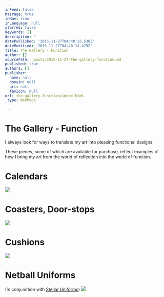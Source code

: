 ```yaml
---
inFeed: false
hasPage: true
inNav: true
inLanguage: null
starred: false
keywords: []
description: ''
datePublished: '2015-11-27T04:40:26.636Z'
dateModified: '2015-11-27T04:40:14.479Z'
title: The Gallery - Function
author: []
sourcePath: _posts/2015-11-27-the-gallery-function.md
published: true
authors: []
publisher:
  name: null
  domain: null
  url: null
  favicon: null
url: the-gallery-function/index.html
_type: WebPage

---
```

# The Gallery - Function

I always look for ways to translate my art into pleasing functional designs.

These pieces, some of which are available for purchase, reflect examples of how I bring my art from the world of reflection into the world of function.

# Calendars
![](https://the-grid-user-content.s3-us-west-2.amazonaws.com/28aeb5b8-2c17-496e-946c-bfde9cc7fc4a.jpg)

# Coasters, Door-stops
![](https://the-grid-user-content.s3-us-west-2.amazonaws.com/b53c9ea1-d573-41fc-919d-0f61bb7f70c5.jpg)

# Cushions
![](https://the-grid-user-content.s3-us-west-2.amazonaws.com/e080115e-cacf-41f7-8578-b50c06773bf8.jpg)

# Netball Uniforms

(In conjunction with [Stellar Uniforms][0])
![](https://the-grid-user-content.s3-us-west-2.amazonaws.com/49160386-bd47-462d-84a4-4c17947eedce.jpg)

[0]: http://www.stellaruniforms.com/
